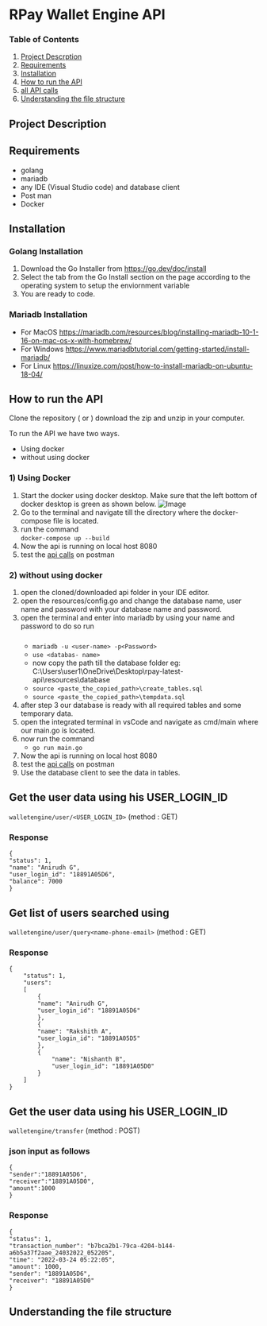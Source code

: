 # RPay Wallet Engine API

### Table of Contents

1) [Project Descrption](#project-description)
2) [Requirements](#requirements)
3) [Installation](#installation)
4) [How to run the API](#how-to-run-the-api)
5) [all API calls](#api-calls)
5) [Understanding the file structure](#understanding-the-file-structure)

## Project Description


## Requirements
- golang
- mariadb
- any IDE (Visual Studio code) and database client
- Post man
- Docker


## Installation
### Golang Installation  
1) Download the Go Installer from https://go.dev/doc/install
2) Select the tab from the Go Install section on the page according to the operating system to setup the enviornment variable
3) You are ready to code.

### Mariadb Installation 
- For MacOS https://mariadb.com/resources/blog/installing-mariadb-10-1-16-on-mac-os-x-with-homebrew/
- For Windows https://www.mariadbtutorial.com/getting-started/install-mariadb/
- For Linux https://linuxize.com/post/how-to-install-mariadb-on-ubuntu-18-04/


## How to run the API
Clone the repository ( or ) download the zip and unzip in your computer.

To run the API we have two ways.
- Using docker
- without using docker

### 1) Using Docker
1) Start the docker using docker desktop. Make sure that the left bottom of docker desktop is green as shown below.
![Image](https://assets.digitalocean.com/67852/FTHGxfU.png)
1) Go to the terminal and navigate till the directory where the docker-compose file is located.
2) run the command     
  ``` docker-compose up --build ```
4) Now the api is running on local host 8080
5) test the [api calls](#api-calls) on postman

### 2) without using docker
1. open the cloned/downloaded api folder in your IDE editor.
2. open the resources/config.go and change the database name, user name and password with your database name and password.
3. open the terminal and enter into mariadb by using your name and password to do so run
    * ###
        ``` mariadb -u <user-name> -p<Password> ```
    * ``` use <databas- name> ```
    *  now copy the path till the database folder eg:  C:\Users\user1\OneDrive\Desktop\rpay-latest-api\resources\database
    * ``` source <paste_the_copied_path>\create_tables.sql ``` 
    * ``` source <paste_the_copied_path>\tempdata.sql ```
4. after step 3 our database is ready with all required tables and some temporary data.
5. open the integrated terminal in vsCode and navigate as cmd/main where our main.go is located.
6. now run the command
    * ``` go run main.go ```
7. Now the api is running on local host 8080
8. test the [api calls](#api-calls) on postman
9. Use the database client to see the data in tables.

## Get the user data using his USER_LOGIN_ID

`walletengine/user/<USER_LOGIN_ID>` (method : GET)

### Response
    {
    "status": 1,
    "name": "Anirudh G",
    "user_login_id": "18891A05D6",
    "balance": 7000
    }

## Get list of users searched using 

`walletengine/user/query<name-phone-email>` (method : GET)

### Response
    {
        "status": 1,
        "users": 
        [
            {
            "name": "Anirudh G",
            "user_login_id": "18891A05D6"
            },
            {
            "name": "Rakshith A",
            "user_login_id": "18891A05D5"
            },
            {
                "name": "Nishanth B",
                "user_login_id": "18891A05D0"
            }
        ]
    }

## Get the user data using his USER_LOGIN_ID

`walletengine/transfer` (method : POST)

### json input as follows
    {
    "sender":"18891A05D6",
    "receiver":"18891A05D0",
    "amount":1000
    }

### Response
    {
    "status": 1,
    "transaction_number": "b7bca2b1-79ca-4204-b144-a6b5a37f2aae_24032022_052205",
    "time": "2022-03-24 05:22:05",
    "amount": 1000,
    "sender": "18891A05D6",
    "receiver": "18891A05D0"
    }


## Understanding the file structure

